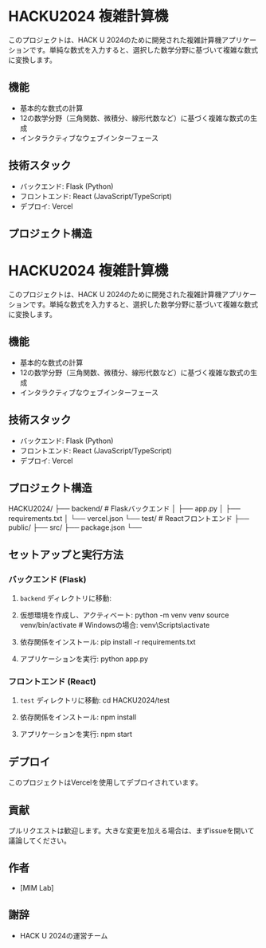 # HACKU2024 複雑計算機

このプロジェクトは、HACK U 2024のために開発された複雑計算機アプリケーションです。単純な数式を入力すると、選択した数学分野に基づいて複雑な数式に変換します。

## 機能

- 基本的な数式の計算
- 12の数学分野（三角関数、微積分、線形代数など）に基づく複雑な数式の生成
- インタラクティブなウェブインターフェース

## 技術スタック

- バックエンド: Flask (Python)
- フロントエンド: React (JavaScript/TypeScript)
- デプロイ: Vercel

## プロジェクト構造
# HACKU2024 複雑計算機

このプロジェクトは、HACK U 2024のために開発された複雑計算機アプリケーションです。単純な数式を入力すると、選択した数学分野に基づいて複雑な数式に変換します。

## 機能

- 基本的な数式の計算
- 12の数学分野（三角関数、微積分、線形代数など）に基づく複雑な数式の生成
- インタラクティブなウェブインターフェース

## 技術スタック

- バックエンド: Flask (Python)
- フロントエンド: React (JavaScript/TypeScript)
- デプロイ: Vercel

## プロジェクト構造
HACKU2024/
├── backend/           # Flaskバックエンド
│   ├── app.py
│   ├── requirements.txt
│   └── vercel.json
└── test/              # Reactフロントエンド
├── public/
├── src/
├── package.json
└── 

## セットアップと実行方法

### バックエンド (Flask)

1. `backend` ディレクトリに移動:

2. 仮想環境を作成し、アクティベート:
python -m venv venv
source venv/bin/activate  # Windowsの場合: venv\Scripts\activate

3. 依存関係をインストール:
pip install -r requirements.txt

4. アプリケーションを実行:
python app.py

### フロントエンド (React)

1. `test` ディレクトリに移動:
cd HACKU2024/test

2. 依存関係をインストール:
npm install

3. アプリケーションを実行:
npm start


## デプロイ

このプロジェクトはVercelを使用してデプロイされています。


## 貢献

プルリクエストは歓迎します。大きな変更を加える場合は、まずissueを開いて議論してください。


## 作者

- [MIM Lab]

## 謝辞

- HACK U 2024の運営チーム